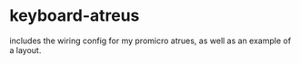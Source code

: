 # keyboard-atreus

includes the wiring config for my promicro atrues, as well as an example of a layout.
